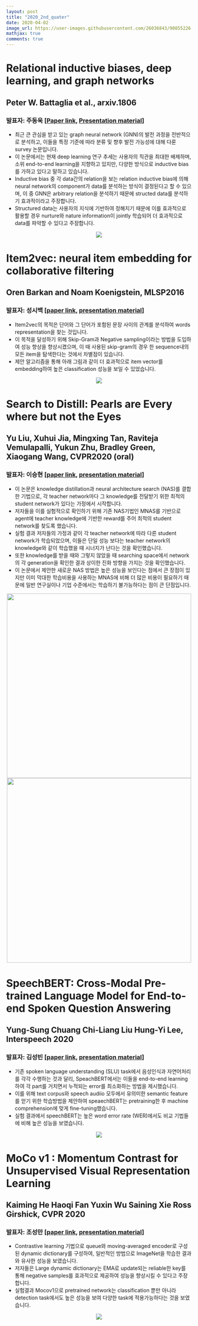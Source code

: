 ```yaml
---
layout: post
title: "2020_2nd_quater"
date: 2020-04-02
image_url: https://user-images.githubusercontent.com/26036843/90855226-09705380-e3ba-11ea-84d8-541346225ae1.png
mathjax: true
comments: true
---
```


# Relational inductive biases, deep learning, and graph networks
## Peter W. Battaglia et al., arxiv.1806
### 발표자: 주동욱 [[Paper link](https://arxiv.org/abs/1806.01261), [Presentation material](https://trello-attachments.s3.amazonaws.com/5d15b7297b29f54b88064f86/5e7afdd69b249c366fb7ebcd/e740fd68ab5f5f416f1de79a33a28ae5/Relational_inductive_biases%2C_deep_learning%2C_and_grpha_networks.pdf)]
- 최근 큰 관심을 받고 있는 graph neural network (GNN)의 발전 과정을 전반적으로 분석하고, 이들을 특정 기준에 따라 분류 및 향후 발전 가능성에 대해 다룬 survey 논문입니다.
- 이 논문에서는 현재 deep learning 연구 추세는 사용자의 직관을 최대한 배제하며, 소위 end-to-end learning을 지향하고 있지만, 다양한 방식으로 inductive bias를 가하고 있다고 말하고 있습니다.
- Inductive bias 중 각 data간의 relation을 보는 relation inductive bias에 의해 neural network의 component가 data를 분석하는 방식이 결정된다고 할 수 있으며, 이 중 GNN은 arbitrary relation을 분석하기 때문에
structed data를 분석하기 효과적이라고 주장합니다.
- Structured data는 사용자의 지식에 기반하여 정해지기 때문에 이를 효과적으로 활용할 경우 nurture와 nature information이 jointly 학습되어 더 효과적으로 data를 파악할 수 있다고 주장합니다.
<p align="center">
     <img src="https://user-images.githubusercontent.com/26036843/90845239-a1614380-e3a0-11ea-8b7f-11bc82530649.png">
</p>

# Item2vec: neural item embedding for collaborative filtering
## Oren Barkan and Noam Koenigstein, MLSP2016
### 발표자: 성시백 [[paper link](https://trello-attachments.s3.amazonaws.com/5d15b7297b29f54b88064f86/5e85c9c0f2be802cc90b2504/78dd41ead9b3ae5a53732c7cea764447/item2vec.pdf), [presentation material](https://trello-attachments.s3.amazonaws.com/5d15b7297b29f54b88064f86/5e85c9c0f2be802cc90b2504/74a6bbacd76accc79d96539dce59cd0b/Item2Vec.pdf)]
- Item2vec의 목적은 단어와 그 단어가 포함된 문장 사이의 관계를 분석하여 words representation을 찾는 것입니다.
- 이 목적을 달성하기 위해 Skip-Gram과  Negative sampling이라는 방법을 도입하여 성능 향상을 향상시켰으며, 이 때 사용된 skip-gram의 경우 한 sequence내의 모든 item을 탐색한다는 것에서 차별점이 있습니다.
- 제안 알고리즘을 통해 아래 그림과 같이 더 효과적으로 item vector를 embedding하여 높은 classification 성능을 보일 수 있었습니다.
<p align="center">
     <img src="https://user-images.githubusercontent.com/26036843/90846535-5694fb00-e3a3-11ea-9423-6314b1b68697.png">
</p>

# Search to Distill: Pearls are Every where but not the Eyes
## Yu Liu, Xuhui Jia, Mingxing Tan, Raviteja Vemulapalli, Yukun Zhu, Bradley Green, Xiaogang Wang, CVPR2020 (oral)
### 발표자: 이승현 [[paper link](https://arxiv.org/abs/1911.09074v2), [presentation material](https://trello-attachments.s3.amazonaws.com/5d15b7297b29f54b88064f86/5e744644e4dedd86aba47d16/701406e8fb7c3c7d560d3ddf83b81a33/Search2Distill.pptx.pdf)]
- 이 논문은 knowledge distillation과 neural architecture search (NAS)를 결합한 기법으로, 각 teacher network마다 그 knowledge를 전달받기 위한 최적의 student network가 있다는 가정에서 시작합니다.
- 저자들을 이를 실험적으로 확인하기 위해 기존 NAS기법인 MNAS를 기반으로 agent에 teacher knowledge에 기반한 reward를 주어 최적의 student network를 찾도록 했습니다.
- 실험 결과 저자들의 가정과 같이 각 teacher network에 따라 다른 student network가 학습되었으며, 이들은 단일 성능 보다는 teacher network의 knowledge와 같이 학습했을 때 시너지가 난다는 것을 확인했습니다.
- 또한 knowledge를 받을 때와 그렇지 않았을 때 searching space에서 network의 각 generation을 확인한 결과 상이한 진화 방향을 가지는 것을 확인했습니다.
- 이 논문에서 제안한 새로운 NAS 방법은 높은 성능을 보인다는 점에서 큰 장점이 있지만 이미 막대한 학습비용을 사용하는 MNAS에 비해 더 많은 비용이 필요하기 때문에 일반 연구실이나 기업 수준에서는 학습하기 불가능하다는 점이 큰 단점입니다.
<p align="center">
    <img src="https://user-images.githubusercontent.com/26036843/90847181-edae8280-e3a4-11ea-8310-26cbe969b80f.png" width="500">
    <img src="https://user-images.githubusercontent.com/26036843/90847090-b0e28b80-e3a4-11ea-8516-50bebb53bb88.png" width="500">
</p>

# SpeechBERT: Cross-Modal Pre-trained Language Model for End-to-end Spoken Question Answering
## Yung-Sung Chuang Chi-Liang Liu Hung-Yi Lee, Interspeech 2020
### 발표자: 김성빈 [[paper link](https://trello-attachments.s3.amazonaws.com/5d15b7297b29f54b88064f86/5e96ba1c3812b3075ba6bcb1/e02c2992f7179a3524f6a02463961b42/1910.11559.pdf), [presentation material](https://trello-attachments.s3.amazonaws.com/5d15b7297b29f54b88064f86/5e96ba1c3812b3075ba6bcb1/a9ce0c91848879d3293bcabb18b7612e/speechbert.pdf)]
- 기존 spoken language understanding (SLU) task에서 음성인식과 자연어처리를 각각 수행하는 것과 달리, SpeachBERT에서는 이들을 end-to-end learning하여 각 part를 거치면서 누적되는 error를 최소화하는 방법을 제시했습니다.
- 이를 위해 text corpus와 speech audiio 모두에서 유의미한 semantic feature를 얻기 위한 학습방법을 제안하여 speaechBERT는 pretraining한 후 machine comprehension에 맞게 fine-tuning했습니다.
- 실험 결과에서 speechBERT는 높은 word error rate (WER)에서도 비교 기법들에 비해 높은 성능을 보였습니다.
<p align="center">
    <img src="https://user-images.githubusercontent.com/26036843/90850041-aaa3dd80-e3ab-11ea-88fb-cafc6b748ae7.png">
</p>

# MoCo v1 : Momentum Contrast for Unsupervised Visual Representation Learning
## Kaiming He Haoqi Fan Yuxin Wu Saining Xie Ross Girshick, CVPR 2020
### 발표자: 조성만 [[paper link](https://arxiv.org/abs/1911.05722), [presentation material](https://docs.google.com/presentation/d/12si9via-D6-ub98ly9P_l23aN0eqMxrCT1fMp6_84sc/edit#slide=id.p)]
- Contrastive learning 기법으로 queue와 moving-averaged encoder로 구성된 dynamic dictionary를 구성하여, 일반적인 방법으로 ImageNet을 학습한 결과와 유사한 성능을 보였습니다.
- 저자들은 Large dynamic dictionary는 EMA로 update되는 reliable한 key를 통해 negative samples를 효과적으로 제공하여 성능을 향상시킬 수 있다고 주장합니다.
- 실험결과 Mocov1으로 pretrained network는 classification 뿐만 아니라 detection task에서도 높은 성능을 보여 다양한 task에 적용가능하다는 것을 보였습니다.
<p align="center">
    <img src="https://user-images.githubusercontent.com/26036843/90855226-09705380-e3ba-11ea-84d8-541346225ae1.png">
</p>

